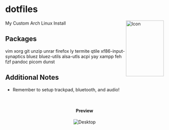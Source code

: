 # dotfiles

<img src="https://image.flaticon.com/icons/svg/226/226772.svg" align="right"
     alt="Icon" width="120" height="178">
     
My Custom Arch Linux Install

## Packages
vim xorg git unzip unrar firefox ly termite qtile 
xf86-input-synaptics bluez bluez-utils alsa-utls 
acpi yay xampp feh fzf pandoc picom dunst

## Additional Notes
* Remember to setup trackpad, bluetooth, and audio!


<br/>
<h4 align="center">Preview</h4>

<p align="center">
  <img src="./thumbnail.png" alt="Desktop">
</p>
